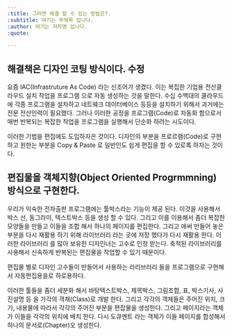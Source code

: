 ```yaml
---
:title: 그러면 해결 할 수 있는 방법은?.
:subtitle: 여기는 부제목 입니다.
:author: 여기는 저자명 입니다.
:quote:

---
```


## 해결책은 디자인 코팅 방식이다. 수정

요즘 IAC(Infrastruture As Code) 라는 신조어가 생겼다.
이는 복집한 기업용 전산클라우드 설치 작업을 프로그램 으로 자동 생성하는 것을 말한다.
수십 수백대의 클라우드에 각종 프로그램을 설차하고 네트웨크 데이터베이스 등등을 설치하기 위해서 과거에는 전문 전산인력이 필요했다. 그러나 이러한 공정을 프로그램(Code)로 자동화 함으로서 매번 반복되는 복잡한 작업을 프로그램을 실행해서 단순화 하려는 시도이다.

이러한 기법을 편집에도 도입하자은 것이다.
디자인의 부분을 프로르램(Code)로 구현하고 원한는 부분을  Copy & Paste 로 일반인도 쉽게 편집을 할 수 있로록 하자는 것이다.

## 편집물을 객체지향(Object Oriented Progrmmning) 방식으로 구현한다.

우리가 익숙한 전자출판 프로그램에는 툴박스라는 기능이 제공 된다. 이것을 사용해서 박스 선, 동그라미, 텍스트박스 등을 생성 할 수 있다. 그리고 이를 이용해서 좀더 복잡한 모양들을 만들고 이들을 조합 해서 하나의 페이지를 편집한다.
그리고 애써 만들어 놓은 부분을 다시 재활용 하기 위해 라이브러리 라는 곳에 저장 했다가 다시 재활용 한다. 이러한 라이브러리 를 많아 보유한 디자인너는 고수로 인정 받는다. 축척된 라이브러리를 사용해서 신속하게 반복된는 편집물을 작업할 수 있기 때문이다. 

편집물 별로 디자인 고수들이 만들어서 사용하는 라리브러리 들을 프로그램으로 구현해서 자동편집용을로 하로용하다.

이러한 툴들을 좀더 세분화 해서 
바탕텍스트박스, 제목박스, 그림조합, 표, 박스기사, 사진설명 등 을 가각의 객채(Class)로 개발 한다.
그리고 각각의 객체들은 주어진 위치, 크기, 내용물에 따라서 각각의 주어진 부분을 편잡물을 생성한다.
그리고 페이지라는 객체가 이들을 각각의 위치에 배치 한다.
다시 도큐멘트 라는 객체가 이들 페이지를 합성해서 하나의 문서로(Chapter)오 생성한다.



